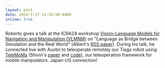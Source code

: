 ```yaml
---
layout: post
date: 2024-5-17 15:58:00-0400
inline: true
---
```


Roberto gives a talk at the ICRA24 workshop [Vision-Language Models for Navigation and Manipulation (VLMNM)](https://vlmnm-workshop.github.io/) on "Language as Bridge between Simulation and the Real World" (Albert's [RSS paper](https://arxiv.org/pdf/2405.10020)). During his talk, he connected live with Austin to teleoperate remotely our Tiago robot using [TeleMoMa](https://robin-lab.cs.utexas.edu/telemoma-web/) (Shivin's [paper](https://robin-lab.cs.utexas.edu/telemoma-web/static/pdfs/telemoma.pdf) and [code](https://github.com/UT-Austin-RobIn/telemoma)), our teleoperation framework for mobile manipulators. Japan-US connection!
